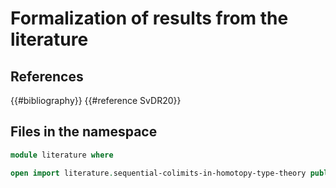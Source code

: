 # Formalization of results from the literature

## References

{{#bibliography}} {{#reference SvDR20}}

## Files in the namespace

```agda
module literature where

open import literature.sequential-colimits-in-homotopy-type-theory public
```
